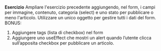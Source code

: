 **Esercizio**
Ampliare l'esercizio precedente aggiungendo, nel form, i campi per immagine, contenuto, categoria (select) e uno stato per pubblicare o meno l'articolo.
Utilizzare un unico oggetto per gestire tutti i dati del form.
BONUS:
1. Aggiungere tags (lista di checkbox) nel form
2. Aggiungere uno useEffect che mostri un alert quando l’utente clicca sull’apposita checkbox per pubblicare un articolo.
